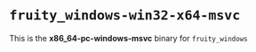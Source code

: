 # `fruity_windows-win32-x64-msvc`

This is the **x86_64-pc-windows-msvc** binary for `fruity_windows`
